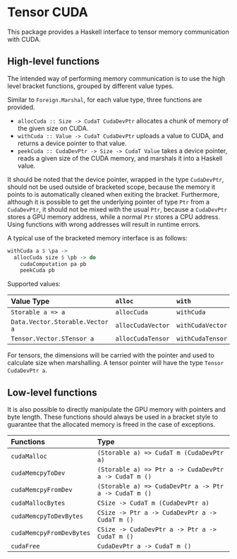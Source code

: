 # Tensor CUDA

This package provides a Haskell interface to tensor memory communication with CUDA.

## High-level functions

The intended way of performing memory communication is to use the high level bracket functions, grouped by different value types.

Similar to `Foreign.Marshal`, for each value type, three functions are provided.
- `allocCuda :: Size -> CudaT CudaDevPtr` allocates a chunk of memory of the given size on CUDA.
- `withCuda :: Value -> CudaT CudaDevPtr` uploads a value to CUDA, and returns a device pointer to that value.
- `peekCuda :: CudaDevPtr -> Size -> CudaT Value` takes a device pointer, reads a given size of the CUDA memory, and marshals it into a Haskell value.

It should be noted that the device pointer, wrapped in the type `CudaDevPtr`, should not be used outside of bracketed scope, because the memory it points to is automatically cleaned when exiting the bracket.
Furthermore, although it is possible to get the underlying pointer of type `Ptr` from a `CudaDevPtr`, it should not be mixed with the usual `Ptr`, because a `CudaDevPtr` stores a GPU memory address, while a normal `Ptr` stores a CPU address.
Using functions with wrong addresses will result in runtime errors.

A typical use of the bracketed memory interface is as follows:

```haskell
withCuda a $ \pa ->
  allocCuda size $ \pb -> do
    cudaComputation pa pb
    peekCuda pb
```

Supported values:

| Value Type | `alloc` | `with` | `peek` |
|:-----------|:--------|:-------|:-------|
| `Storable a => a` | `allocCuda` | `withCuda` | `peekCuda` |
| `Data.Vector.Storable.Vector a` | `allocCudaVector` | `withCudaVector` | `peekCudaVector` |
| `Tensor.Vector.STensor a` | `allocCudaTensor` | `withCudaTensor` | `peekCudaTensor` |

For tensors, the dimensions will be carried with the pointer and used to calculate size when marshalling.
A tensor pointer will have the type `Tensor CudaDevPtr a`.

## Low-level functions

It is also possible to directly manipulate the GPU memory with pointers and byte length.
These functions should always be used in a bracket style to guarantee that the allocated memory is freed in the case of exceptions.

| Functions | Type |
|:----------|:-----|
| `cudaMalloc` | `(Storable a) => CudaT m (CudaDevPtr a)` |
| `cudaMemcpyToDev` | `(Storable a) => Ptr a -> CudaDevPtr a -> CudaT m ()` |
| `cudaMemcpyFromDev` | `(Storable a) => CudaDevPtr a -> Ptr a -> CudaT m ()` |
| `cudaMallocBytes` | `CSize -> CudaT m (CudaDevPtr a)` |
| `cudaMemcpyToDevBytes` | `CSize -> Ptr a -> CudaDevPtr a -> CudaT m ()` |
| `cudaMemcpyFromDevBytes` | `CSize -> CudaDevPtr a -> Ptr a -> CudaT m ()` |
| `cudaFree` | `CudaDevPtr a -> CudaT m ()` |

